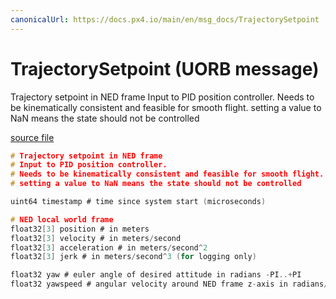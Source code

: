 ```yaml
---
canonicalUrl: https://docs.px4.io/main/en/msg_docs/TrajectorySetpoint
---
```


# TrajectorySetpoint (UORB message)

Trajectory setpoint in NED frame
Input to PID position controller.
Needs to be kinematically consistent and feasible for smooth flight.
setting a value to NaN means the state should not be controlled

[source file](https://github.com/PX4/PX4-Autopilot/blob/release/1.14/msg/TrajectorySetpoint.msg)

```c
# Trajectory setpoint in NED frame
# Input to PID position controller.
# Needs to be kinematically consistent and feasible for smooth flight.
# setting a value to NaN means the state should not be controlled

uint64 timestamp # time since system start (microseconds)

# NED local world frame
float32[3] position # in meters
float32[3] velocity # in meters/second
float32[3] acceleration # in meters/second^2
float32[3] jerk # in meters/second^3 (for logging only)

float32 yaw # euler angle of desired attitude in radians -PI..+PI
float32 yawspeed # angular velocity around NED frame z-axis in radians/second

```
